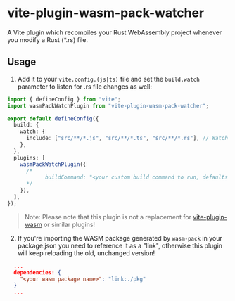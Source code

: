 # vite-plugin-wasm-pack-watcher

A Vite plugin which recompiles your Rust WebAssembly project whenever you modify
a Rust (\*.rs) file.

## Usage

1. Add it to your `vite.config.(js|ts)` file and set the `build.watch` parameter
   to listen for .rs file changes as well:

```ts
import { defineConfig } from "vite";
import wasmPackWatchPlugin from "vite-plugin-wasm-pack-watcher";

export default defineConfig({
  build: {
    watch: {
      include: ["src/**/*.js", "src/**/*.ts", "src/**/*.rs"], // Watch for *.rs files
    },
  },
  plugins: [
    wasmPackWatchPlugin({
      /*
            buildCommand: "<your custom build command to run, defaults to wasm-pack build --dev>"
      */
    }),
  ],
});
```

> Note: Please note that this plugin is not a replacement for [vite-plugin-wasm](https://github.com/Menci/vite-plugin-wasm)
> or similar plugins!

2. If you're importing the WASM package generated by `wasm-pack` in your package.json
   you need to reference it as a "link", otherwise this plugin will keep reloading the old,
   unchanged version!

```json
  ...
  dependencies: {
    "<your wasm package name>": "link:./pkg"
  }
  ...
```
